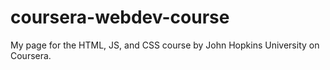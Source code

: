 # coursera-webdev-course
My page for the HTML, JS, and CSS course by John Hopkins University on Coursera.
